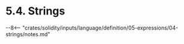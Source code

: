 <!-- This file is generated automatically by infrastructure scripts. Please don't edit by hand. -->

# 5.4. Strings

--8<-- "crates/solidity/inputs/language/definition/05-expressions/04-strings/notes.md"
